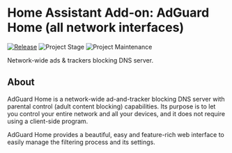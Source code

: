 # Home Assistant Add-on: AdGuard Home (all network interfaces)

[![Release][release-shield]][release] ![Project Stage][project-stage-shield] ![Project Maintenance][maintenance-shield]

Network-wide ads & trackers blocking DNS server.

## About

AdGuard Home is a network-wide ad-and-tracker blocking DNS server with
parental control (adult content blocking) capabilities. Its purpose is to let
you control your entire network and all your devices, and it does not require
using a client-side program.

AdGuard Home provides a beautiful, easy and feature-rich web interface to
easily manage the filtering process and its settings.

[forum-shield]: https://img.shields.io/badge/community-forum-brightgreen.svg
[maintenance-shield]: https://img.shields.io/maintenance/yes/2021.svg
[project-stage-shield]: https://img.shields.io/badge/project%20stage-production%20ready-brightgreen.svg
[release-shield]: https://img.shields.io/badge/version-v1.0.2-blue.svg
[release]: https://github.com/elcajon/addon-adguard-home/tree/v1.0.2